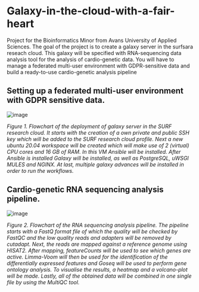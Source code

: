 # Galaxy-in-the-cloud-with-a-fair-heart
Project for the Bioinformatics Minor from Avans University of Applied Sciences. The goal of the project is to create a galaxy server in the surfsara reseach cloud. This galaxy will be specified with RNA-sequencing data analysis tool for the analysis of cardio-genetic data. You will have to manage a federated multi-user environment with GDPR-sensitive data and build a ready-to-use cardio-genetic analysis pipeline

## Setting up a federated multi-user environment with GDPR sensitive data. 
![image](https://user-images.githubusercontent.com/80160380/168887376-73f87853-0680-4b83-a05e-ea2dd3d78f75.png)

*Figure 1. Flowchart of the deployment of galaxy server in the SURF research cloud. It starts with the creation of a own private and public SSH key which will be added to the SURF research cloud profile. Next a new ubuntu 20.04 workspace will be created which will make use of 2 (virtual) CPU cores and 16 GB of RAM. In this VM Ansible will be installed. After Ansible is installed Galaxy will be installed, as well as PostgreSQL, uWSGI MULES and NGINX. At last, multiple galaxy advances will be installed in order to run the workflows.*

## Cardio-genetic RNA sequencing analysis pipeline. 
![image](https://user-images.githubusercontent.com/80160380/168887779-b87bd891-84c1-4d9f-992f-8bbcc45699f1.png)

*Figure 2. Flowchart of the RNA sequencing analysis pipeline. The pipeline starts with a FastQ format file of which the quality will be checked by FastQC and the low quality reads and adapters will be removed by cutadapt. Next, the reads are mapped against a reference genome using HISAT2. After mapping, featureCounts will be used to see which genes are active. Limma-Voom will then be used for the identification of the differentially expressed features and Goseq will be used to perform gene ontology analysis. To visualise the results, a heatmap and a volcano-plot will be made. Lastly, all of the obtained data will be combined in one single file by using the MultiQC tool.*
